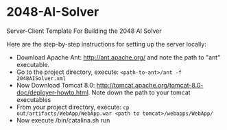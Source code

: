 # 2048-AI-Solver
Server-Client Template For Building the 2048 AI Solver

Here are the step-by-step instructions for setting up the server locally:
* Download Apache Ant: http://ant.apache.org/ and note the path to "ant" executable.
* Go to the project directory, execute: ```<path-to-ant>/ant -f 2048AISolver.xml```
* Now Download Tomcat 8.0: http://tomcat.apache.org/tomcat-8.0-doc/deployer-howto.html. Note down the path to your tomcat executables
* From your project directory, execute: ```cp out/artifacts/WebApp/WebApp.war <path to tomcat>/webapps/WebApp/```
* Now execute <path to tomcat>/bin/catalina.sh run
